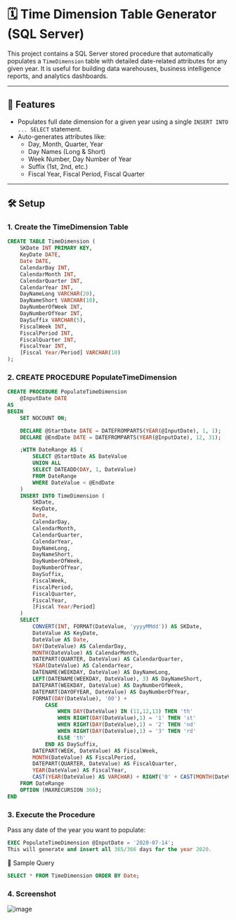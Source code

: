 # 🗓️ Time Dimension Table Generator (SQL Server)

This project contains a SQL Server stored procedure that automatically populates a `TimeDimension` table with detailed date-related attributes for any given year. It is useful for building data warehouses, business intelligence reports, and analytics dashboards.

---

## 📌 Features

- Populates full date dimension for a given year using a single `INSERT INTO ... SELECT` statement.
- Auto-generates attributes like:
  - Day, Month, Quarter, Year
  - Day Names (Long & Short)
  - Week Number, Day Number of Year
  - Suffix (1st, 2nd, etc.)
  - Fiscal Year, Fiscal Period, Fiscal Quarter

---

## 🛠️ Setup

### 1. Create the TimeDimension Table

```sql
CREATE TABLE TimeDimension (
    SKDate INT PRIMARY KEY,
    KeyDate DATE,
    Date DATE,
    CalendarDay INT,
    CalendarMonth INT,
    CalendarQuarter INT,
    CalendarYear INT,
    DayNameLong VARCHAR(20),
    DayNameShort VARCHAR(10),
    DayNumberOfWeek INT,
    DayNumberOfYear INT,
    DaySuffix VARCHAR(5),
    FiscalWeek INT,
    FiscalPeriod INT,
    FiscalQuarter INT,
    FiscalYear INT,
    [Fiscal Year/Period] VARCHAR(10)
);
```

### 2. CREATE PROCEDURE PopulateTimeDimension
```sql
CREATE PROCEDURE PopulateTimeDimension
    @InputDate DATE
AS
BEGIN
    SET NOCOUNT ON;

    DECLARE @StartDate DATE = DATEFROMPARTS(YEAR(@InputDate), 1, 1);
    DECLARE @EndDate DATE = DATEFROMPARTS(YEAR(@InputDate), 12, 31);

    ;WITH DateRange AS (
        SELECT @StartDate AS DateValue
        UNION ALL
        SELECT DATEADD(DAY, 1, DateValue)
        FROM DateRange
        WHERE DateValue < @EndDate
    )
    INSERT INTO TimeDimension (
        SKDate,
        KeyDate,
        Date,
        CalendarDay,
        CalendarMonth,
        CalendarQuarter,
        CalendarYear,
        DayNameLong,
        DayNameShort,
        DayNumberOfWeek,
        DayNumberOfYear,
        DaySuffix,
        FiscalWeek,
        FiscalPeriod,
        FiscalQuarter,
        FiscalYear,
        [Fiscal Year/Period]
    )
    SELECT
        CONVERT(INT, FORMAT(DateValue, 'yyyyMMdd')) AS SKDate,
        DateValue AS KeyDate,
        DateValue AS Date,
        DAY(DateValue) AS CalendarDay,
        MONTH(DateValue) AS CalendarMonth,
        DATEPART(QUARTER, DateValue) AS CalendarQuarter,
        YEAR(DateValue) AS CalendarYear,
        DATENAME(WEEKDAY, DateValue) AS DayNameLong,
        LEFT(DATENAME(WEEKDAY, DateValue), 3) AS DayNameShort,
        DATEPART(WEEKDAY, DateValue) AS DayNumberOfWeek,
        DATEPART(DAYOFYEAR, DateValue) AS DayNumberOfYear,
        FORMAT(DAY(DateValue), '00') +
            CASE 
                WHEN DAY(DateValue) IN (11,12,13) THEN 'th'
                WHEN RIGHT(DAY(DateValue),1) = '1' THEN 'st'
                WHEN RIGHT(DAY(DateValue),1) = '2' THEN 'nd'
                WHEN RIGHT(DAY(DateValue),1) = '3' THEN 'rd'
                ELSE 'th'
            END AS DaySuffix,
        DATEPART(WEEK, DateValue) AS FiscalWeek,
        MONTH(DateValue) AS FiscalPeriod,
        DATEPART(QUARTER, DateValue) AS FiscalQuarter,
        YEAR(DateValue) AS FiscalYear,
        CAST(YEAR(DateValue) AS VARCHAR) + RIGHT('0' + CAST(MONTH(DateValue) AS VARCHAR), 2) AS [Fiscal Year/Period]
    FROM DateRange
    OPTION (MAXRECURSION 366);
END
```
### 3. Execute the Procedure
Pass any date of the year you want to populate:
```sql
EXEC PopulateTimeDimension @InputDate = '2020-07-14';
This will generate and insert all 365/366 days for the year 2020.
```
🧪 Sample Query
```sql
SELECT * FROM TimeDimension ORDER BY Date;
```
### 4. Screenshot
![image]()

